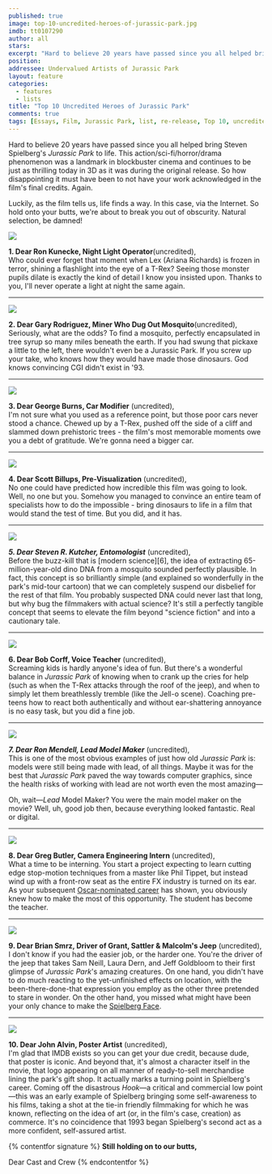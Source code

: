 ```yaml
---
published: true
image: top-10-uncredited-heroes-of-jurassic-park.jpg
imdb: tt0107290
author: all
stars: 
excerpt: "Hard to believe 20 years have passed since you all helped bring Steven Spielberg&rsquo;s <em>Jurassic Park </em>to life. This action/sci-fi/horror/drama phenomenon was a landmark in blockbuster cinema and continues to be just as thrilling today in 3D as it was during the original release. So how disappointing it must have been to not have your work acknowledged in the film&rsquo;s final credits. Again."
position: 
addressee: Undervalued Artists of Jurassic Park
layout: feature
categories: 
  - features
  - lists
title: "Top 10 Uncredited Heroes of Jurassic Park"
comments: true
tags: [Essays, Film, Jurassic Park, list, re-release, Top 10, uncredited]
---
```

Hard to believe 20 years have passed since you all helped bring Steven Spielberg's _Jurassic Park_ to life. This action/sci-fi/horror/drama phenomenon was a landmark in blockbuster cinema and continues to be just as thrilling today in 3D as it was during the original release. So how disappointing it must have been to not have your work acknowledged in the film's final credits. Again.

Luckily, as the film tells us, life finds a way. In this case, via the Internet.  So hold onto your butts, we're about to break you out of obscurity. Natural selection, be damned! 

 ![][1]

[1]: /assets/img/features/inline/top-10-uncredited-heroes-of-jurassic-park/1.jpg

**1. Dear Ron Kunecke, Night Light Operator**(uncredited),  
Who could ever forget that moment when Lex (Ariana Richards) is frozen in terror, shining a flashlight into the eye of a T-Rex? Seeing those monster pupils dilate is exactly the kind of detail I know you insisted upon. Thanks to you, I'll never operate a light at night the same again.

***

![][2]

   [2]: /assets/img/features/inline/top-10-uncredited-heroes-of-jurassic-park/2.jpg
 

**2. Dear Gary Rodriguez, Miner Who Dug Out Mosquito**(uncredited),  
Seriously, what are the odds? To find a mosquito, perfectly encapsulated in tree syrup so many miles beneath the earth. If you had swung that pickaxe a little to the left, there wouldn't even be a Jurassic Park. If you screw up your take, who knows how they would have made those dinosaurs. God knows convincing CGI didn't exist in '93.

***

![][3]

[3]: /assets/img/features/inline/top-10-uncredited-heroes-of-jurassic-park/3.jpg

**3. Dear George Burns, Car Modifier** (uncredited),  
I'm not sure what you used as a reference point, but those poor cars never stood a chance. Chewed up by a T-Rex, pushed off the side of a cliff and slammed down prehistoric trees - the film's most memorable moments owe you a debt of gratitude. We're gonna need a bigger car.

***

![][4]

[4]: /assets/img/features/inline/top-10-uncredited-heroes-of-jurassic-park/4.jpg

**4. Dear Scott Billups, Pre-Visualization** (uncredited),  
No one could have predicted how incredible this film was going to look. Well, no one but you. Somehow you managed to convince an entire team of specialists how to do the impossible - bring dinosaurs to life in a film that would stand the test of time. But you did, and it has.

***
 
![][5]

[5]: /assets/img/features/inline/top-10-uncredited-heroes-of-jurassic-park/5.jpg

**_5. Dear Steven R. Kutcher, Entomologist_** (uncredited),  
Before the buzz-kill that is [modern science][6], the idea of extracting 65-million-year-old dino DNA from a mosquito sounded perfectly plausible. In fact, this concept is so brilliantly simple (and explained so wonderfully in the park's mid-tour cartoon) that we can completely suspend our disbelief for the rest of that film. You probably suspected DNA could never last that long, but why bug the filmmakers with actual science? It's still a perfectly tangible concept that seems to elevate the film beyond "science fiction" and into a cautionary tale.

***

 ![][7]

  [7]: /assets/img/features/inline/top-10-uncredited-heroes-of-jurassic-park/6.jpg


**6. Dear Bob Corff, Voice Teacher** (uncredited),  
Screaming kids is hardly anyone's idea of fun. But there's a wonderful balance in _Jurassic Park_ of knowing when to crank up the cries for help (such as when the T-Rex attacks through the roof of the jeep), and when to simply let them breathlessly tremble (like the Jell-o scene).  Coaching pre-teens how to react both authentically and without ear-shattering annoyance is no easy task, but you did a fine job.

***

![][8]

[8]: /assets/img/features/inline/top-10-uncredited-heroes-of-jurassic-park/7.jpg

**_7. Dear Ron Mendell, Lead Model Maker_** (uncredited),  
This is one of the most obvious examples of just how old _Jurassic Park_ is: models were still being made with lead, of all things. Maybe it was for the best that _Jurassic Park_ paved the way towards computer graphics, since the health risks of working with lead are not worth even the most amazing— 

Oh, wait—*Lead* Model Maker? You were the main model maker on the movie? Well, uh, good job then, because everything looked fantastic. Real or digital.

 ***
 
![][9]

   [9]: /assets/img/features/inline/top-10-uncredited-heroes-of-jurassic-park/8.jpg

**8. Dear Greg Butler, Camera Engineering Intern** (uncredited),  
What a time to be interning. You start a project expecting to learn cutting edge stop-motion techniques from a master like Phil Tippet, but instead wind up with a front-row seat as the entire FX industry is turned on its ear. As your subsequent [Oscar-nominated career][10] has shown, you obviously knew how to make the most of this opportunity. The student has become the teacher.  

   [10]: http://www.imdb.com/name/nm0124935/

 ***
![][11]

**9. Dear Brian Smrz, Driver of Grant, Sattler & Malcolm's Jeep** (uncredited),  
I don't know if you had the easier job, or the harder one. You're the driver of the jeep that takes Sam Neill, Laura Dern, and Jeff Goldbloom to their first glimpse of *Jurassic Park*'s amazing creatures. On one hand, you didn't have to do much reacting to the yet-unfinished effects on location, with the been-there-done-that expression you employ as the other three pretended to stare in wonder. On the other hand, you missed what might have been your only chance to make the [Spielberg Face][12].

   [11]: /assets/img/features/inline/top-10-uncredited-heroes-of-jurassic-park/9.jpg

***
![][13]

**10. Dear John Alvin, Poster Artist** (uncredited),  
I'm glad that IMDB exists so you can get your due credit, because dude, that poster is iconic. And beyond that, it's almost a character itself in the movie, that logo appearing on all manner of ready-to-sell merchandise lining the park's gift shop. It actually marks a turning point in Spielberg's career. Coming off the disastrous *Hook*—a critical and commercial low point—this was an early example of Spielberg bringing some self-awareness to his films, taking a shot at the tie-in friendly filmmaking for which he was known, reflecting on the idea of art (or, in the film's case, creation) as commerce. It's no coincidence that 1993 began Spielberg's second act as a more confident, self-assured artist.

[12]: http://www.ugo.com/movies/the-spielberg-face-a-legacy   
[13]: /assets/img/features/inline/top-10-uncredited-heroes-of-jurassic-park/10.jpg

 

{% contentfor signature %}
**Still holding on to our butts,**

Dear Cast and Crew
{% endcontentfor %}